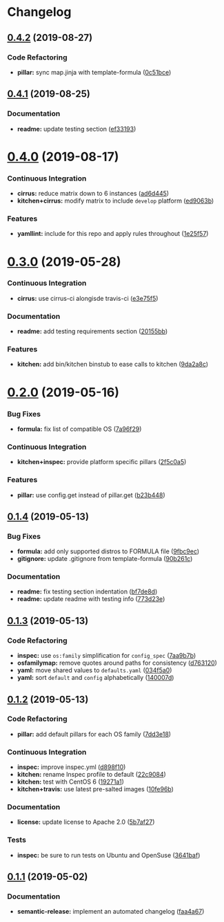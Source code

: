 # Changelog

## [0.4.2](https://github.com/saltstack-formulas/rkhunter-formula/compare/v0.4.1...v0.4.2) (2019-08-27)


### Code Refactoring

* **pillar:** sync map.jinja with template-formula ([0c51bce](https://github.com/saltstack-formulas/rkhunter-formula/commit/0c51bce))

## [0.4.1](https://github.com/saltstack-formulas/rkhunter-formula/compare/v0.4.0...v0.4.1) (2019-08-25)


### Documentation

* **readme:** update testing section ([ef33193](https://github.com/saltstack-formulas/rkhunter-formula/commit/ef33193))

# [0.4.0](https://github.com/saltstack-formulas/rkhunter-formula/compare/v0.3.0...v0.4.0) (2019-08-17)


### Continuous Integration

* **cirrus:** reduce matrix down to 6 instances ([ad6d445](https://github.com/saltstack-formulas/rkhunter-formula/commit/ad6d445))
* **kitchen+cirrus:** modify matrix to include `develop` platform ([ed9063b](https://github.com/saltstack-formulas/rkhunter-formula/commit/ed9063b))


### Features

* **yamllint:** include for this repo and apply rules throughout ([1e25f57](https://github.com/saltstack-formulas/rkhunter-formula/commit/1e25f57))

# [0.3.0](https://github.com/saltstack-formulas/rkhunter-formula/compare/v0.2.0...v0.3.0) (2019-05-28)


### Continuous Integration

* **cirrus:** use cirrus-ci alongisde travis-ci ([e3e75f5](https://github.com/saltstack-formulas/rkhunter-formula/commit/e3e75f5))


### Documentation

* **readme:** add testing requirements section ([20155bb](https://github.com/saltstack-formulas/rkhunter-formula/commit/20155bb))


### Features

* **kitchen:** add bin/kitchen binstub to ease calls to kitchen ([9da2a8c](https://github.com/saltstack-formulas/rkhunter-formula/commit/9da2a8c))

# [0.2.0](https://github.com/saltstack-formulas/rkhunter-formula/compare/v0.1.4...v0.2.0) (2019-05-16)


### Bug Fixes

* **formula:** fix list of compatible OS ([7a96f29](https://github.com/saltstack-formulas/rkhunter-formula/commit/7a96f29))


### Continuous Integration

* **kitchen+inspec:** provide platform specific pillars ([2f5c0a5](https://github.com/saltstack-formulas/rkhunter-formula/commit/2f5c0a5))


### Features

* **pillar:** use config.get instead of pillar.get ([b23b448](https://github.com/saltstack-formulas/rkhunter-formula/commit/b23b448))

## [0.1.4](https://github.com/saltstack-formulas/rkhunter-formula/compare/v0.1.3...v0.1.4) (2019-05-13)


### Bug Fixes

* **formula:** add only supported distros to FORMULA file ([9fbc9ec](https://github.com/saltstack-formulas/rkhunter-formula/commit/9fbc9ec))
* **gitignore:** update .gitignore from template-formula ([90b261c](https://github.com/saltstack-formulas/rkhunter-formula/commit/90b261c))


### Documentation

* **readme:** fix testing section indentation ([bf7de8d](https://github.com/saltstack-formulas/rkhunter-formula/commit/bf7de8d))
* **readme:** update readme with testing info ([773d23e](https://github.com/saltstack-formulas/rkhunter-formula/commit/773d23e))

## [0.1.3](https://github.com/saltstack-formulas/rkhunter-formula/compare/v0.1.2...v0.1.3) (2019-05-13)


### Code Refactoring

* **inspec:** use `os:family` simplification for `config_spec` ([7aa9b7b](https://github.com/saltstack-formulas/rkhunter-formula/commit/7aa9b7b))
* **osfamilymap:** remove quotes around paths for consistency ([d763120](https://github.com/saltstack-formulas/rkhunter-formula/commit/d763120))
* **yaml:** move shared values to `defaults.yaml` ([034f5a0](https://github.com/saltstack-formulas/rkhunter-formula/commit/034f5a0))
* **yaml:** sort `default` and `config` alphabetically ([140007d](https://github.com/saltstack-formulas/rkhunter-formula/commit/140007d))

## [0.1.2](https://github.com/saltstack-formulas/rkhunter-formula/compare/v0.1.1...v0.1.2) (2019-05-13)


### Code Refactoring

* **pillar:** add default pillars for each OS family ([7dd3e18](https://github.com/saltstack-formulas/rkhunter-formula/commit/7dd3e18))


### Continuous Integration

* **inspec:** improve inspec.yml ([d898f10](https://github.com/saltstack-formulas/rkhunter-formula/commit/d898f10))
* **kitchen:** rename Inspec profile to default ([22c9084](https://github.com/saltstack-formulas/rkhunter-formula/commit/22c9084))
* **kitchen:** test with CentOS 6 ([19271a1](https://github.com/saltstack-formulas/rkhunter-formula/commit/19271a1))
* **kitchen+travis:** use latest pre-salted images ([10fe96b](https://github.com/saltstack-formulas/rkhunter-formula/commit/10fe96b))


### Documentation

* **license:** update license to Apache 2.0 ([5b7af27](https://github.com/saltstack-formulas/rkhunter-formula/commit/5b7af27))


### Tests

* **inspec:** be sure to run tests on Ubuntu and OpenSuse ([3641baf](https://github.com/saltstack-formulas/rkhunter-formula/commit/3641baf))

## [0.1.1](https://github.com/saltstack-formulas/rkhunter-formula/compare/v0.1.0...v0.1.1) (2019-05-02)


### Documentation

* **semantic-release:** implement an automated changelog ([faa4a67](https://github.com/saltstack-formulas/rkhunter-formula/commit/faa4a67))
